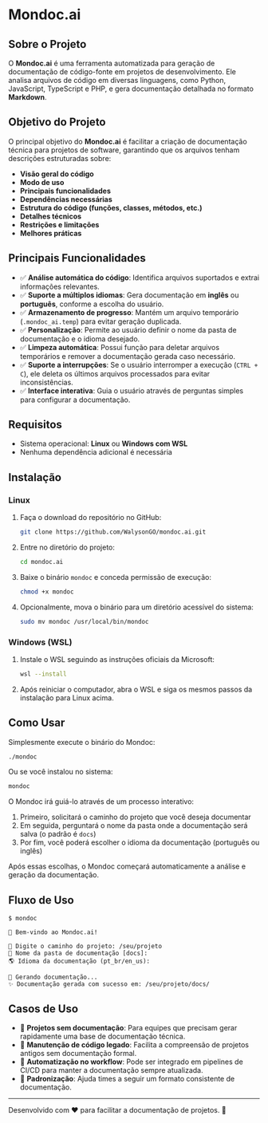 # Mondoc.ai

## Sobre o Projeto
O **Mondoc.ai** é uma ferramenta automatizada para geração de documentação de código-fonte em projetos de desenvolvimento. Ele analisa arquivos de código em diversas linguagens, como Python, JavaScript, TypeScript e PHP, e gera documentação detalhada no formato **Markdown**.

## Objetivo do Projeto
O principal objetivo do **Mondoc.ai** é facilitar a criação de documentação técnica para projetos de software, garantindo que os arquivos tenham descrições estruturadas sobre:
- **Visão geral do código**
- **Modo de uso**
- **Principais funcionalidades**
- **Dependências necessárias**
- **Estrutura do código (funções, classes, métodos, etc.)**
- **Detalhes técnicos**
- **Restrições e limitações**
- **Melhores práticas**

## Principais Funcionalidades
- ✅ **Análise automática do código**: Identifica arquivos suportados e extrai informações relevantes.
- ✅ **Suporte a múltiplos idiomas**: Gera documentação em **inglês** ou **português**, conforme a escolha do usuário.
- ✅ **Armazenamento de progresso**: Mantém um arquivo temporário (`.mondoc_ai.temp`) para evitar geração duplicada.
- ✅ **Personalização**: Permite ao usuário definir o nome da pasta de documentação e o idioma desejado.
- ✅ **Limpeza automática**: Possui função para deletar arquivos temporários e remover a documentação gerada caso necessário.
- ✅ **Suporte a interrupções**: Se o usuário interromper a execução (`CTRL + C`), ele deleta os últimos arquivos processados para evitar inconsistências.
- ✅ **Interface interativa**: Guia o usuário através de perguntas simples para configurar a documentação.

## Requisitos
- Sistema operacional: **Linux** ou **Windows com WSL**
- Nenhuma dependência adicional é necessária

## Instalação

### Linux
1. Faça o download do repositório no GitHub:
   ```sh
   git clone https://github.com/WalysonGO/mondoc.ai.git
   ```

2. Entre no diretório do projeto:
   ```sh
   cd mondoc.ai
   ```

3. Baixe o binário `mondoc` e conceda permissão de execução:
   ```sh
   chmod +x mondoc
   ```

4. Opcionalmente, mova o binário para um diretório acessível do sistema:
   ```sh
   sudo mv mondoc /usr/local/bin/mondoc
   ```

### Windows (WSL)
1. Instale o WSL seguindo as instruções oficiais da Microsoft:
   ```sh
   wsl --install
   ```

2. Após reiniciar o computador, abra o WSL e siga os mesmos passos da instalação para Linux acima.

## Como Usar
Simplesmente execute o binário do Mondoc:
```sh
./mondoc
```

Ou se você instalou no sistema:
```sh
mondoc
```

O Mondoc irá guiá-lo através de um processo interativo:

1. Primeiro, solicitará o caminho do projeto que você deseja documentar
2. Em seguida, perguntará o nome da pasta onde a documentação será salva (o padrão é `docs`)
3. Por fim, você poderá escolher o idioma da documentação (português ou inglês)

Após essas escolhas, o Mondoc começará automaticamente a análise e geração da documentação.

## Fluxo de Uso

```
$ mondoc

👋 Bem-vindo ao Mondoc.ai!

📂 Digite o caminho do projeto: /seu/projeto
📁 Nome da pasta de documentação [docs]:
🌎 Idioma da documentação (pt_br/en_us):

🚀 Gerando documentação...
✨ Documentação gerada com sucesso em: /seu/projeto/docs/
```

## Casos de Uso
- 🔹 **Projetos sem documentação**: Para equipes que precisam gerar rapidamente uma base de documentação técnica.
- 🔹 **Manutenção de código legado**: Facilita a compreensão de projetos antigos sem documentação formal.
- 🔹 **Automatização no workflow**: Pode ser integrado em pipelines de CI/CD para manter a documentação sempre atualizada.
- 🔹 **Padronização**: Ajuda times a seguir um formato consistente de documentação.

---

Desenvolvido com ❤️ para facilitar a documentação de projetos. 🚀
